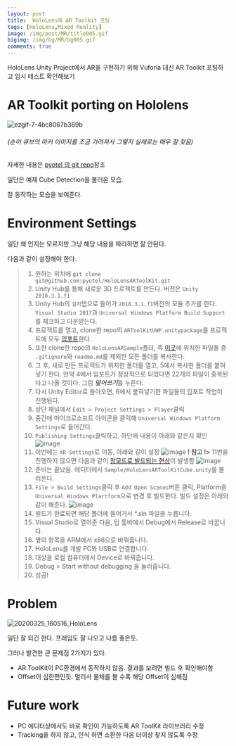 ```yaml
---
layout: post
title:  HoloLens에 AR Toolkit 포팅
tags: [HoloLens,Mixed Reality]
image: /img/post/MR/title005.gif
bigimg: /img/bg/MR/bg005.gif
comments: true
---
```


HoloLens Unity Project에서 AR을 구현하기 위해 Vuforia 대신 AR Toolkit 포팅하고 임시 테스트 확인해보기

# AR Toolkit porting on Hololens

![ezgif-7-4bc8067b369b](https://user-images.githubusercontent.com/40852277/77599810-4dfddd00-6f49-11ea-9513-c8af8fb1a006.gif)

###### (손이 큐브의 마커 이미지를 조금 가려져서 그렇지 실제로는 매우 잘 찾음)

자세한 내용은 [pyotel 의 git repo](https://github.com/pyotel/HoloLensARToolKit)참조

일단은 예제 Cube Detection을 불러온 모습.

잘 동작하는 모습을 보여준다.

# Environment Settings

일단 왜 인지는 모르지만 그냥 해당 내용을 따라하면 잘 안된다.

다음과 같이 설정해야 한다.

> 1. 원하는 위치에 ```git clone git@github.com:pyotel/HoloLensARToolKit.git```
> 2. Unity Hub를 통해 새로운 3D 프로젝트를 만든다. 버전은 ```Unity 2018.3.1.f1```
> 3. Unity Hub의 ```설치```탭으로 들어가 ```2018.3.1.f1```버전의 모듈 추가를 한다. ```Visual Studio 2017```과 ```Universal Windows Platform Build Support```를 체크하고 다운받는다.
> 4. 프로젝트를 열고, clone한 repo의 ```ARToolKitUWP.unitypackage```를 프로젝트에 모두 [임포트](https://github.com/pyotel/HoloLensARToolKit/blob/master/ARToolKitUWP.unitypackage)한다.
> 5. 또한 clone한 repo의 ```HoloLensARSample```폴더, 즉 [이곳](https://github.com/pyotel/HoloLensARToolKit/tree/master/HoloLensARSample)에 위치한 파일들 중 ```.gitignore```와 ```readme.md```를 제외한 모든 폴더를 복사한다.
> 6. 그 후, 새로 만든 프로젝트가 위치한 폴더를 열고, 5에서 복사한 폴더를 붙혀넣기 한다. 만약 4에서 임포트가 정상적으로 되었다면 22개의 파일이 중복된다고 나올 것이다. 그럼 ***덮어쓰기***를 누른다.
> 7. 다시 Unity Editor로 돌아오면, 6에서 붙혀넣기한 파일들의 임포트 작업이 진행된다.
> 8. 상단 패널에서 ```Edit > Project Settings > Player```클릭
> 9. 중간에 마이크로소프트 아이콘을 클릭해 ```Universal Windows Platform Settings```로 들어간다.
> 10. ```Publishing Settings```클릭하고, 하단에 내용이 아래와 같은지 확인
> ![image](https://user-images.githubusercontent.com/40852277/77601309-bea6f880-6f4d-11ea-97e8-09ab3272fe30.png)
> 11. 이번에는 ```XR Settings```로 이동, 아래와 같이 설정
> ![image](https://user-images.githubusercontent.com/40852277/77601397-fdd54980-6f4d-11ea-8919-7f6c50537183.png)
> **! 참고 !>** 11번을 진행하지 않으면 다음과 같이 [창모드로 빌드되는 현상](https://stackoverflow.com/questions/56160563/unity-hololens-app-is-executed-as-windows-app-instead-of-ar)이 발생함 
> ![image](https://user-images.githubusercontent.com/40852277/77601460-29f0ca80-6f4e-11ea-92c4-a85cd678a64c.png)
> 12. 준비는 끝났음. 에디터에서 ```Sample/HoloLensARToolKitCube.unity```를 불러온다.
> 13. ```File > Build Settings```클릭 후 ```Add Open Scenes```버튼 클릭, Platform을 ```Universal Windows Plartform```으로 변경 후 빌드한다. 빌드 설정은 아래와 같이 해준다.
> ![image](https://user-images.githubusercontent.com/40852277/77601759-f7939d00-6f4e-11ea-88b7-e7c5a506bfc1.png)
> 14. 빌드가 완료되면 해당 폴더에 들어가서 *.sln 파일을 누릅니다.
> 15. Visual Studio로 열어준 다음, 탑 툴바에서 Debug에서 Release로 바꿉니다.
> 16. 옆의 항목을 ARM에서 x86으로 바꿔줍니다.
> 17. HoloLens를 개발 PC와 USB로 연결합니다.
> 18. 대상을 로컬 컴퓨터에서 Device로 바꿔줍니다.
> 19. Debug > Start without debugging 을 눌러줍니다.
> 20. 성공!

# Problem

![20200325_160516_HoloLens](https://user-images.githubusercontent.com/40852277/77601859-48a39100-6f4f-11ea-8ac4-80f53600dc55.jpg)

일단 잘 되긴 한다. 프레임도 잘 나오고 나름 좋은듯.

그러나 발견한 큰 문제점 2가지가 있다.

- AR ToolKit이 PC환경에서 동작하지 않음. 결과를 보려면 빌드 후 확인해야함
- Offset이 심한편인듯. 멀리서 물체를 볼 수록 해당 Offset이 심해짐

# Future work

- PC 에디터상에서도 바로 확인이 가능하도록 AR ToolKit 라이브러리 수정
- Tracking을 하지 않고, 인식 하면 소환한 다음 더이상 찾지 않도록 수정



<br>
<br>
<br>